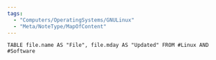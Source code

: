 ```yaml
---
tags:
  - "Computers/OperatingSystems/GNULinux"
  - "Meta/NoteType/MapOfContent"
---
```

```dataview
TABLE file.name AS "File", file.mday AS "Updated" FROM #Linux AND #Software 
```